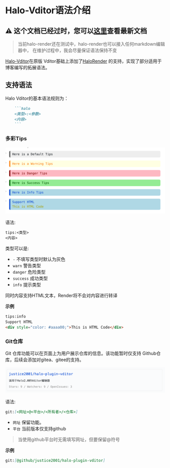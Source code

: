 # Halo-Vditor语法介绍

## ⚠️ 这个文档已经过时，您可以[这里](https://github.com/justice2001/vditor-halo-render#语法参考)查看最新文档

> 当前halo-render还在测试中，halo-render也可以接入任何markdown编辑器中，
> 在维护过程中，我会尽量保证语法保持不变

[Halo-Vditor](https://git.mczhengyi.top/zhengyi/vditor)在原版
Vditor基础上添加了[HaloRender](https://git.mczhengyi.top/zhengyi/halo-render)
的支持，实现了部分适用于博客编写的拓展语法。

## 支持语法

Halo Vditor的基本语法规则为：

```markdown
    ```halo
    <类型>:<参数>
    <内容>
    ```
```

### 多彩Tips

![Colorful Tips](assets/colorful-tips.png)

语法:
```markdown
tips:<类型>
<内容>
```

类型可以是:

- `-` 不填写类型时默认为灰色
- `warn` 警告类型
- `danger` 危险类型
- `success` 成功类型
- `info` 提示类型

同时内容支持HTML文本，Render将不会对内容进行转译

**示例**

```markdown
tips:info
Support HTML
<div style="color: #aaaa00;">This is HTML Code</div>
```

### Git仓库

Git 仓库功能可以在页面上为用户展示仓库的信息。该功能暂时仅支持
Github仓库，后续会添加对gitea、gitee的支持。

![Git Repo](assets/git-repo.png)

语法:

```markdown
git:[<网址>@<平台>/<所有者>/<仓库>]
```

- `网址` 保留功能。
- `平台` 当前版本仅支持github

> 当使用github平台时无需填写网址，但要保留@符号

**示例**

```markdown
git:[@github/justice2001/halo-plugin-vditor]
```